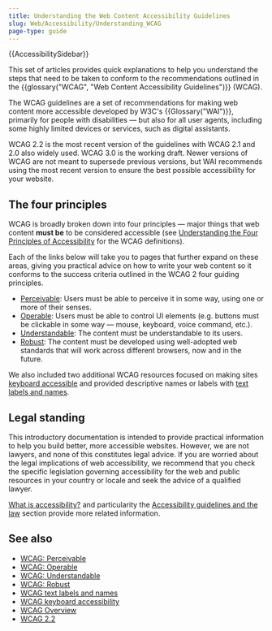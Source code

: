 ```yaml
---
title: Understanding the Web Content Accessibility Guidelines
slug: Web/Accessibility/Understanding_WCAG
page-type: guide
---
```


{{AccessibilitySidebar}}

This set of articles provides quick explanations to help you understand the steps that need to be taken to conform to the recommendations outlined in the {{glossary("WCAG", "Web Content Accessibility Guidelines")}} (WCAG).

The WCAG guidelines are a set of recommendations for making web content more accessible developed by W3C's {{Glossary("WAI")}}, primarily for people with disabilities — but also for all user agents, including some highly limited devices or services, such as digital assistants.

WCAG 2.2 is the most recent version of the guidelines with WCAG 2.1 and 2.0 also widely used. WCAG 3.0 is the working draft.
Newer versions of WCAG are not meant to supersede previous versions, but WAI recommends using the most recent version to ensure the best possible accessibility for your website.

## The four principles

WCAG is broadly broken down into four principles — major things that web content **must be** to be considered accessible (see [Understanding the Four Principles of Accessibility](https://www.w3.org/WAI/WCAG22/Understanding/intro#understanding-the-four-principles-of-accessibility) for the WCAG definitions).

Each of the links below will take you to pages that further expand on these areas, giving you practical advice on how to write your web content so it conforms to the success criteria outlined in the WCAG 2 four guiding principles.

- [Perceivable](/en-US/docs/Web/Accessibility/Understanding_WCAG/Perceivable): Users must be able to perceive it in some way, using one or more of their senses.
- [Operable](/en-US/docs/Web/Accessibility/Understanding_WCAG/Operable): Users must be able to control UI elements (e.g. buttons must be clickable in some way — mouse, keyboard, voice command, etc.).
- [Understandable](/en-US/docs/Web/Accessibility/Understanding_WCAG/Understandable): The content must be understandable to its users.
- [Robust](/en-US/docs/Web/Accessibility/Understanding_WCAG/Robust): The content must be developed using well-adopted web standards that will work across different browsers, now and in the future.

We also included two additional WCAG resources focused on making sites [keyboard accessible](/en-US/docs/Web/Accessibility/Understanding_WCAG/Keyboard) and provided descriptive names or labels with [text labels and names](/en-US/docs/Web/Accessibility/Understanding_WCAG/Text_labels_and_names).

## Legal standing

This introductory documentation is intended to provide practical information to help you build better, more accessible websites. However, we are not lawyers, and none of this constitutes legal advice. If you are worried about the legal implications of web accessibility, we recommend that you check the specific legislation governing accessibility for the web and public resources in your country or locale and seek the advice of a qualified lawyer.

[What is accessibility?](/en-US/docs/Learn_web_development/Core/Accessibility/What_is_accessibility) and particularity the [Accessibility guidelines and the law](/en-US/docs/Learn_web_development/Core/Accessibility/What_is_accessibility#accessibility_guidelines_and_the_law) section provide more related information.

## See also

- [WCAG: Perceivable](/en-US/docs/Web/Accessibility/Understanding_WCAG/Perceivable)
- [WCAG: Operable](/en-US/docs/Web/Accessibility/Understanding_WCAG/Operable)
- [WCAG: Understandable](/en-US/docs/Web/Accessibility/Understanding_WCAG/Understandable)
- [WCAG: Robust](/en-US/docs/Web/Accessibility/Understanding_WCAG/Robust)
- [WCAG text labels and names](/en-US/docs/Web/Accessibility/Understanding_WCAG/Text_labels_and_names)
- [WCAG keyboard accessibility](/en-US/docs/Web/Accessibility/Understanding_WCAG/Keyboard)
- [WCAG Overview](https://www.w3.org/WAI/standards-guidelines/wcag/)
- [WCAG 2.2](https://www.w3.org/TR/WCAG22/)
